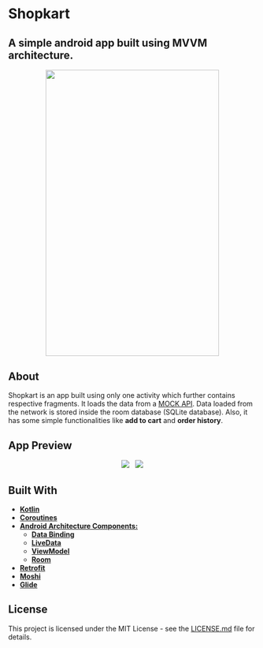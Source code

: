 # Shopkart
## A simple android app built using MVVM architecture.

<p align="center">
  <img src="https://github.com/siddheshkothadi/Shopkart/blob/master/screenshot/1587207832845.png" width="352.4" height="579.5"/>
</p>

## About
<p>
  Shopkart is an app built using only one activity which further contains respective fragments.
  It loads the data from a <a href="https://github.com/siddheshkothadi/APIData" target="_blank">MOCK API</a>.
  Data loaded from the network is stored inside the room database (SQLite database).
  Also, it has some simple functionalities like <b>add to cart</b> and <b>order history</b>.
</p>
<!--p>
  You can download the apk <a href="https://github.com/siddheshkothadi/Shopkart/raw/master/apk/app-debug.apk">here</a>.
</p-->

## App Preview
<p align="center">
<span align="center">
    <img src="https://media.giphy.com/media/RIqldVayfprKo7ETpa/giphy.gif"/>
    &nbsp;
    <img src="https://media.giphy.com/media/eGscVYTAboM2MoBZ4j/giphy.gif"/>
</span>
</p>


## Built With
<ul>
  <li><a href="https://kotlinlang.org/docs/reference/android-overview.html"><b>Kotlin</b></a></li>
  <li><a href="https://developer.android.com/kotlin/coroutines"><b>Coroutines</b></a></li>
  <li><a href="https://developer.android.com/jetpack/docs/guide"><b>Android Architecture Components:</b></a>
    <ul>
      <li><a href="https://developer.android.com/topic/libraries/data-binding"><b>Data Binding</b></a></li>
      <li><a href="https://developer.android.com/topic/libraries/architecture/livedata"><b>LiveData</b></a></li>
      <li><a href="https://developer.android.com/reference/androidx/lifecycle/ViewModel"><b>ViewModel</b></a></li>
      <li><a href="https://developer.android.com/topic/libraries/architecture/room"><b>Room</b></a></li>
    </ul>
  </li>
  <li><a href="https://square.github.io/retrofit/"><b>Retrofit</b></a></li>
  <li><a href="https://github.com/square/moshi"><b>Moshi</b></a></li>
  <li><a href="https://github.com/bumptech/glide"><b>Glide</b></a></li>
</ul>

## License
<p>
  This project is licensed under the MIT License - see the <a href="https://github.com/siddheshkothadi/Shopkart/blob/master/LICENSE.md">LICENSE.md</a> file for details.
</p>
